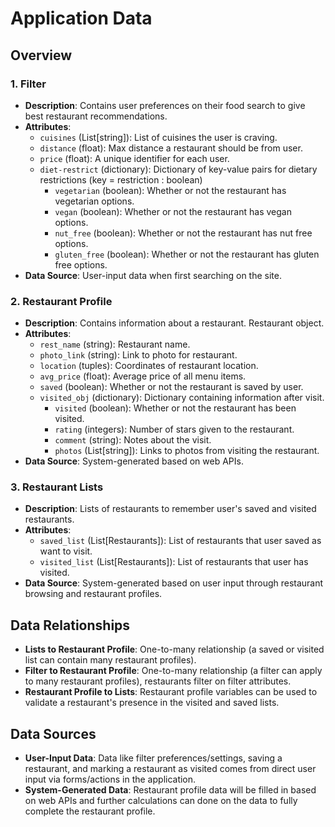 # Application Data 

##  Overview

### 1. Filter
- **Description**: Contains user preferences on their food search to give best restaurant recommendations.
- **Attributes**:
  - `cuisines` (List[string]): List of cuisines the user is craving.
  - `distance` (float): Max distance a restaurant should be from user.
  - `price` (float): A unique identifier for each user.
  - `diet-restrict` (dictionary): Dictionary of key-value pairs for dietary restrictions (key = restriction : boolean)
    - `vegetarian` (boolean): Whether or not the restaurant has vegetarian options.
    - `vegan` (boolean): Whether or not the restaurant has vegan options.
    - `nut_free` (boolean): Whether or not the restaurant has nut free options.
    - `gluten_free` (boolean): Whether or not the restaurant has gluten free options.
- **Data Source**: User-input data when first searching on the site.

### 2. Restaurant Profile
- **Description**: Contains information about a restaurant. Restaurant object.
- **Attributes**:
  - `rest_name` (string): Restaurant name.
  - `photo_link` (string): Link to photo for restaurant.
  - `location` (tuples): Coordinates of restaurant location.
  - `avg_price` (float): Average price of all menu items.
  - `saved` (boolean): Whether or not the restaurant is saved by user.
  - `visited_obj` (dictionary): Dictionary containing information after visit.
    - `visited` (boolean): Whether or not the restaurant has been visited.
    - `rating` (integers): Number of stars given to the restaurant.
    - `comment` (string): Notes about the visit.
    - `photos` (List[string]): Links to photos from visiting the restaurant.
- **Data Source**: System-generated based on web APIs.

### 3. Restaurant Lists
- **Description**: Lists of restaurants to remember user's saved and visited restaurants.
- **Attributes**:
  - `saved_list` (List[Restaurants]): List of restaurants that user saved as want to visit.
  - `visited_list` (List[Restaurants]): List of restaurants that user has visited.
- **Data Source**: System-generated based on user input through restaurant browsing and restaurant profiles.

## Data Relationships
- **Lists to Restaurant Profile**: One-to-many relationship (a saved or visited list can contain many restaurant profiles).
- **Filter to Restaurant Profile**: One-to-many relationship (a filter can apply to many restaurant profiles), restaurants filter on filter attributes.
- **Restaurant Profile to Lists**: Restaurant profile variables can be used to validate a restaurant's presence in the visited and saved lists.

## Data Sources
- **User-Input Data**: Data like filter preferences/settings, saving a restaurant, and marking a restaurant as visited comes from direct user input via forms/actions in the application.
- **System-Generated Data**: Restaurant profile data will be filled in based on web APIs and further calculations can done on the data to fully complete the restaurant profile.
